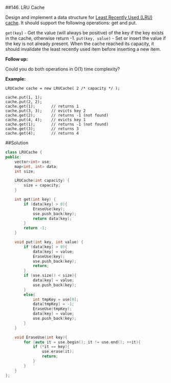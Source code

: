 ##146. LRU Cache

Design and implement a data structure for [Least Recently Used (LRU) cache](https://en.wikipedia.org/wiki/Cache_replacement_policies#LRU). It should support the following operations: get and put.

`get(key`) - Get the value (will always be positive) of the key if the key exists in the cache, otherwise return -1.
`put(key, value)` - Set or insert the value if the key is not already present. When the cache reached its capacity, it should invalidate the least recently used item before inserting a new item.

**Follow up:**

Could you do both operations in O(1) time complexity?

**Example:**

```
LRUCache cache = new LRUCache( 2 /* capacity */ );

cache.put(1, 1);
cache.put(2, 2);
cache.get(1);       // returns 1
cache.put(3, 3);    // evicts key 2
cache.get(2);       // returns -1 (not found)
cache.put(4, 4);    // evicts key 1
cache.get(1);       // returns -1 (not found)
cache.get(3);       // returns 3
cache.get(4);       // returns 4
```

##Solution

```cpp
class LRUCache {
public:
	vector<int> use;
	map<int, int> data;
	int size;

	LRUCache(int capacity) {
		size = capacity;
	}

	int get(int key) {
		if (data[key] > 0){
			EraseUse(key);
			use.push_back(key);
			return data[key];
		}
		return -1;
	}

	void put(int key, int value) {
		if (data[key] > 0){
			data[key] = value;
			EraseUse(key);
			use.push_back(key);
			return;
		}
		if (use.size() < size){
			data[key] = value;
			use.push_back(key);
		}
		else{
			int tmpKey = use[0];
			data[tmpKey] = -1;
			EraseUse(tmpKey);
			data[key] = value;
			use.push_back(key);
		}
	}

	void EraseUse(int key){
		for (auto it = use.begin(); it != use.end(); ++it){
			if (*it == key){
				use.erase(it);
				return;
			}
		}
	}
};
```